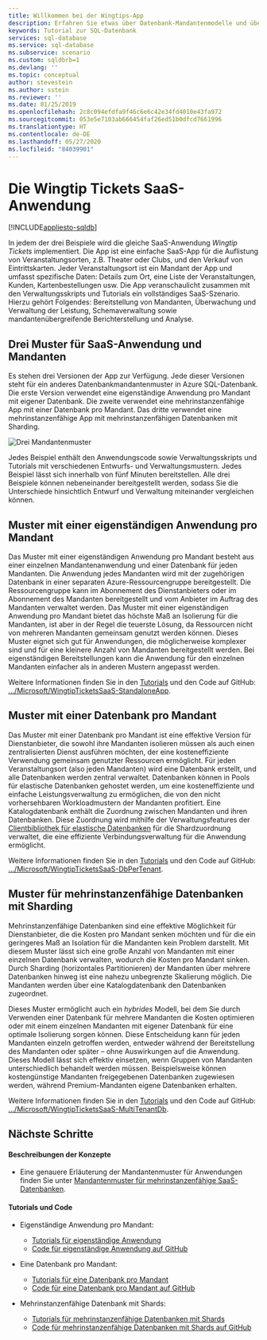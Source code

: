 ```yaml
---
title: Willkommen bei der Wingtips-App
description: Erfahren Sie etwas über Datenbank-Mandantenmodelle und über die Beispielanwendung Wingtips SaaS für Azure SQL-Datenbank in der Cloudumgebung.
keywords: Tutorial zur SQL-Datenbank
services: sql-database
ms.service: sql-database
ms.subservice: scenario
ms.custom: sqldbrb=1
ms.devlang: ''
ms.topic: conceptual
author: stevestein
ms.author: sstein
ms.reviewer: ''
ms.date: 01/25/2019
ms.openlocfilehash: 2c8c094efdfa9f46c6e6c42e34fd4010e43fa972
ms.sourcegitcommit: 053e5e7103ab666454faf26ed51b0dfcd7661996
ms.translationtype: HT
ms.contentlocale: de-DE
ms.lasthandoff: 05/27/2020
ms.locfileid: "84039901"
---
```

# <a name="the-wingtip-tickets-saas-application"></a>Die Wingtip Tickets SaaS-Anwendung
[!INCLUDE[appliesto-sqldb](../includes/appliesto-sqldb.md)]

In jedem der drei Beispiele wird die gleiche SaaS-Anwendung *Wingtip Tickets* implementiert. Die App ist eine einfache SaaS-App für die Auflistung von Veranstaltungsorten, z.B. Theater oder Clubs, und den Verkauf von Eintrittskarten. Jeder Veranstaltungsort ist ein Mandant der App und umfasst spezifische Daten: Details zum Ort, eine Liste der Veranstaltungen, Kunden, Kartenbestellungen usw.  Die App veranschaulicht zusammen mit den Verwaltungsskripts und Tutorials ein vollständiges SaaS-Szenario. Hierzu gehört Folgendes: Bereitstellung von Mandanten, Überwachung und Verwaltung der Leistung, Schemaverwaltung sowie mandantenübergreifende Berichterstellung und Analyse.

## <a name="three-saas-application-and-tenancy-patterns"></a>Drei Muster für SaaS-Anwendung und Mandanten

Es stehen drei Versionen der App zur Verfügung. Jede dieser Versionen steht für ein anderes Datenbankmandantenmuster in Azure SQL-Datenbank.  Die erste Version verwendet eine eigenständige Anwendung pro Mandant mit eigener Datenbank. Die zweite verwendet eine mehrinstanzenfähige App mit einer Datenbank pro Mandant. Das dritte verwendet eine mehrinstanzenfähige App mit mehrinstanzenfähigen Datenbanken mit Sharding.

![Drei Mandantenmuster][image-three-tenancy-patterns]

 Jedes Beispiel enthält den Anwendungscode sowie Verwaltungsskripts und Tutorials mit verschiedenen Entwurfs- und Verwaltungsmustern.  Jedes Beispiel lässt sich innerhalb von fünf Minuten bereitstellen.  Alle drei Beispiele können nebeneinander bereitgestellt werden, sodass Sie die Unterschiede hinsichtlich Entwurf und Verwaltung miteinander vergleichen können.

## <a name="standalone-application-per-tenant-pattern"></a>Muster mit einer eigenständigen Anwendung pro Mandant

Das Muster mit einer eigenständigen Anwendung pro Mandant besteht aus einer einzelnen Mandantenanwendung und einer Datenbank für jeden Mandanten. Die Anwendung jedes Mandanten wird mit der zugehörigen Datenbank in einer separaten Azure-Ressourcengruppe bereitgestellt. Die Ressourcengruppe kann im Abonnement des Dienstanbieters oder im Abonnement des Mandanten bereitgestellt und vom Anbieter im Auftrag des Mandanten verwaltet werden. Das Muster mit einer eigenständigen Anwendung pro Mandant bietet das höchste Maß an Isolierung für die Mandanten, ist aber in der Regel die teuerste Lösung, da Ressourcen nicht von mehreren Mandanten gemeinsam genutzt werden können.  Dieses Muster eignet sich gut für Anwendungen, die möglicherweise komplexer sind und für eine kleinere Anzahl von Mandanten bereitgestellt werden.  Bei eigenständigen Bereitstellungen kann die Anwendung für den einzelnen Mandanten einfacher als in anderen Mustern angepasst werden.  

Weitere Informationen finden Sie in den [Tutorials][docs-tutorials-for-wingtip-sa] und den Code auf GitHub: [.../Microsoft/WingtipTicketsSaaS-StandaloneApp][github-code-for-wingtip-sa].

## <a name="database-per-tenant-pattern"></a>Muster mit einer Datenbank pro Mandant

Das Muster mit einer Datenbank pro Mandant ist eine effektive Version für Dienstanbieter, die sowohl ihre Mandanten isolieren müssen als auch einen zentralisierten Dienst ausführen möchten, der eine kosteneffiziente Verwendung gemeinsam genutzter Ressourcen ermöglicht. Für jeden Veranstaltungsort (also jeden Mandanten) wird eine Datenbank erstellt, und alle Datenbanken werden zentral verwaltet. Datenbanken können in Pools für elastische Datenbanken gehostet werden, um eine kosteneffiziente und einfache Leistungsverwaltung zu ermöglichen, die von den nicht vorhersehbaren Workloadmustern der Mandanten profitiert. Eine Katalogdatenbank enthält die Zuordnung zwischen Mandanten und ihren Datenbanken. Diese Zuordnung wird mithilfe der Verwaltungsfeatures der [Clientbibliothek für elastische Datenbanken](elastic-database-client-library.md) für die Shardzuordnung verwaltet, die eine effiziente Verbindungsverwaltung für die Anwendung ermöglicht.

Weitere Informationen finden Sie in den [Tutorials][docs-tutorials-for-wingtip-dpt] und den Code auf GitHub: [.../Microsoft/WingtipTicketsSaaS-DbPerTenant][github-code-for-wingtip-dpt].

## <a name="sharded-multi-tenant-database-pattern"></a>Muster für mehrinstanzenfähige Datenbanken mit Sharding

Mehrinstanzenfähige Datenbanken sind eine effektive Möglichkeit für Dienstanbieter, die die Kosten pro Mandant senken möchten und für die ein geringeres Maß an Isolation für die Mandanten kein Problem darstellt. Mit diesem Muster lässt sich eine große Anzahl von Mandanten mit einer einzelnen Datenbank verwalten, wodurch die Kosten pro Mandant sinken. Durch Sharding (horizontales Partitionieren) der Mandanten über mehrere Datenbanken hinweg ist eine nahezu unbegrenzte Skalierung möglich. Die Mandanten werden über eine Katalogdatenbank den Datenbanken zugeordnet.  

Dieses Muster ermöglicht auch ein *hybrides* Modell, bei dem Sie durch Verwenden einer Datenbank für mehrere Mandanten die Kosten optimieren oder mit einem einzelnen Mandanten mit eigener Datenbank für eine optimale Isolierung sorgen können. Diese Entscheidung kann für jeden Mandanten einzeln getroffen werden, entweder während der Bereitstellung des Mandanten oder später – ohne Auswirkungen auf die Anwendung.  Dieses Modell lässt sich effektiv einsetzen, wenn Gruppen von Mandanten unterschiedlich behandelt werden müssen. Beispielsweise können kostengünstige Mandanten freigegebenen Datenbanken zugewiesen werden, während Premium-Mandanten eigene Datenbanken erhalten. 

Weitere Informationen finden Sie in den [Tutorials][docs-tutorials-for-wingtip-mt] und den Code auf GitHub: [.../Microsoft/WingtipTicketsSaaS-MultiTenantDb][github-code-for-wingtip-mt].

## <a name="next-steps"></a>Nächste Schritte

#### <a name="conceptual-descriptions"></a>Beschreibungen der Konzepte

- Eine genauere Erläuterung der Mandantenmuster für Anwendungen finden Sie unter [Mandantenmuster für mehrinstanzenfähige SaaS-Datenbanken][saas-tenancy-app-design-patterns-md].

#### <a name="tutorials-and-code"></a>Tutorials und Code

- Eigenständige Anwendung pro Mandant:
    - [Tutorials für eigenständige Anwendung][docs-tutorials-for-wingtip-sa]
    - [Code für eigenständige Anwendung auf GitHub][github-code-for-wingtip-sa]

- Eine Datenbank pro Mandant:
    - [Tutorials für eine Datenbank pro Mandant][docs-tutorials-for-wingtip-dpt]
    - [Code für eine Datenbank pro Mandant auf GitHub][github-code-for-wingtip-dpt]

- Mehrinstanzenfähige Datenbank mit Shards:
    - [Tutorials für mehrinstanzenfähige Datenbanken mit Shards][docs-tutorials-for-wingtip-mt]
    - [Code für mehrinstanzenfähige Datenbanken mit Shards auf GitHub][github-code-for-wingtip-mt]



<!-- Image references. -->

[image-three-tenancy-patterns]: media/saas-tenancy-welcome-wingtip-tickets-app/three-tenancy-patterns.png "Drei Mandantenmuster"

<!-- Docs.ms.com references. -->

[saas-tenancy-app-design-patterns-md]: saas-tenancy-app-design-patterns.md

<!-- WWWeb http references. -->

[docs-tutorials-for-wingtip-sa]: https://aka.ms/wingtipticketssaas-sa
[github-code-for-wingtip-sa]: https://github.com/Microsoft/WingtipTicketsSaaS-StandaloneApp

[docs-tutorials-for-wingtip-dpt]: https://aka.ms/wingtipticketssaas-dpt
[github-code-for-wingtip-dpt]: https://github.com/Microsoft/WingtipTicketsSaaS-DbPerTenant

[docs-tutorials-for-wingtip-mt]: https://aka.ms/wingtipticketssaas-mt
[github-code-for-wingtip-mt]: https://github.com/Microsoft/WingtipTicketsSaaS-MultiTenantDb

